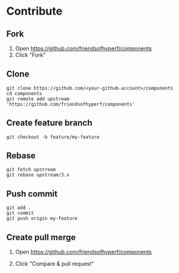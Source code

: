 # Contribute

## Fork

1. Open https://github.com/friendsofhyperf/components
2. Click "Fork"

## Clone

```shell
git clone https://github.com/<your-github-account>/components
cd components
git remote add upstream 'https://github.com/friendsofhyperf/components'
```

## Create feature branch

```shell
git checkout -b feature/my-feature
```

## Rebase

```shell
git fetch upstream
git rebase upstream/3.x
```

## Push commit

```shell
git add .
git commit
git push origin my-feature
```

## Create pull merge

1. Open https://github.com/friendsofhyperf/components

2. Click "Compare & pull request"
